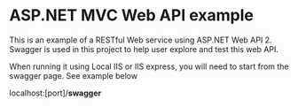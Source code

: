 # ASP.NET MVC Web API example
This is an example of a RESTful Web service using ASP.NET Web API 2. Swagger is used in this project to help user explore and test this web API.

When running it using Local IIS or IIS express, you will need to start from the swagger page. See example below

localhost:[port]/**swagger**
